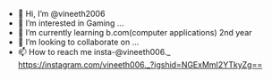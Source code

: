 - 👋 Hi, I’m @vineeth2006
- 👀 I’m interested in Gaming ...
- 🌱 I’m currently learning b.com(computer applications) 2nd year
- 💞️ I’m looking to collaborate on ...
- 📫 How to reach me insta-@vineeth006._ https://instagram.com/vineeth006._?igshid=NGExMmI2YTkyZg==
<!---
vineeth2006/vineeth2006 is a ✨ special ✨ repository because its `README.md` (this file) appears on your GitHub profile.
You can click the Preview link to take a look at your changes.
--->
